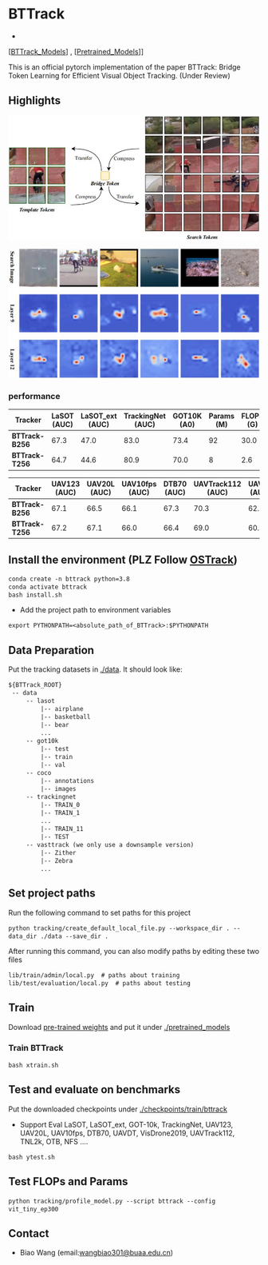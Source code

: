 # BTTrack
*


[[BTTrack_Models](https://drive.google.com/drive/folders/1nUFR6wUZS4kIIl_s_RitrtJsmhI3i2OK?usp=drive_link)] , [[Pretrained_Models](https://drive.google.com/drive/folders/1srymjGw__HeMswkzvqbk5H0qMJTRvYD1?usp=drive_link)]]

This is an official pytorch implementation of the paper BTTrack: Bridge Token Learning for Efficient Visual Object Tracking. (Under Review)


## Highlights

![Idea](picture/idea.jpg)


![Visualization](picture/vis.jpg)


### performance


| Tracker           | LaSOT (AUC) | LaSOT_ext (AUC) | TrackingNet (AUC) | GOT10K (A0) | Params (M) | FLOPS (G) | 
|-------------------|-------------|-----------------|-------------------|-------------|------------|-----------|
| **BTTrack-B256**  | 67.3  | 47.0    | 83.0       | 73.4  |92	      | 30.0|
| **BTTrack-T256**  | 64.7      | 44.6      | 80.9      | 70.0       | 8|2.6|



| Tracker           | UAV123 (AUC) | UAV20L (AUC) | UAV10fps (AUC) | DTB70 (AUC)| UAVTrack112 (AUC)  | UAVDT (AUC) |  VisDrone (AUC) | 
|-------------------|--------------|--------------|----------------|------------|--------------------|-----------|-----------|
| **BTTrack-B256**  | 67.1         | 66.5         | 66.1           | 67.3       |70.3                | 62.0| 63.9|
| **BTTrack-T256**  | 67.2         | 67.1         | 66.0           | 66.4       | 69.0               |60.3| 64.5|



## Install the environment (PLZ Follow [OSTrack](https://github.com/botaoye/OSTrack))
```
conda create -n bttrack python=3.8
conda activate bttrack
bash install.sh
```

* Add the project path to environment variables
```
export PYTHONPATH=<absolute_path_of_BTTrack>:$PYTHONPATH
```

## Data Preparation
Put the tracking datasets in [./data](data). It should look like:

   ```
   ${BTTrack_ROOT}
    -- data
        -- lasot
            |-- airplane
            |-- basketball
            |-- bear
            ...
        -- got10k
            |-- test
            |-- train
            |-- val
        -- coco
            |-- annotations
            |-- images
        -- trackingnet
            |-- TRAIN_0
            |-- TRAIN_1
            ...
            |-- TRAIN_11
            |-- TEST
        -- vasttrack (we only use a downsample version)
            |-- Zither
            |-- Zebra
            ...
   ```

## Set project paths
Run the following command to set paths for this project
```
python tracking/create_default_local_file.py --workspace_dir . --data_dir ./data --save_dir .
```
After running this command, you can also modify paths by editing these two files
```
lib/train/admin/local.py  # paths about training
lib/test/evaluation/local.py  # paths about testing
```

## Train
Download [pre-trained weights](https://drive.google.com/drive/folders/1srymjGw__HeMswkzvqbk5H0qMJTRvYD1?usp=drive_link) and put it under [./pretrained_models](pretrained_models)

### Train BTTrack
```
bash xtrain.sh
```



## Test and evaluate on benchmarks
Put the downloaded checkpoints under [./checkpoints/train/bttrack](/checkpoints)
- Support Eval LaSOT, LaSOT_ext, GOT-10k, TrackingNet, UAV123, UAV20L, UAV10fps, DTB70, UAVDT, VisDrone2019, UAVTrack112, TNL2k, OTB, NFS .... 
```
bash ytest.sh
```


## Test FLOPs and Params
```
python tracking/profile_model.py --script bttrack --config vit_tiny_ep300
```



## Contact
* Biao Wang (email:wangbiao301@buaa.edu.cn)


